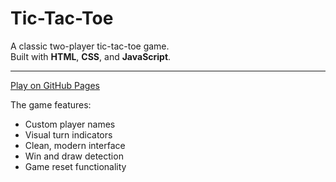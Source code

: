 # Tic-Tac-Toe

A classic two-player tic-tac-toe game.\
Built with **HTML**, **CSS**, and **JavaScript**.

---

[Play on GitHub Pages](https://e-lemma.github.io/tic-tac-toe/)

The game features:

* Custom player names
* Visual turn indicators
* Clean, modern interface
* Win and draw detection
* Game reset functionality
